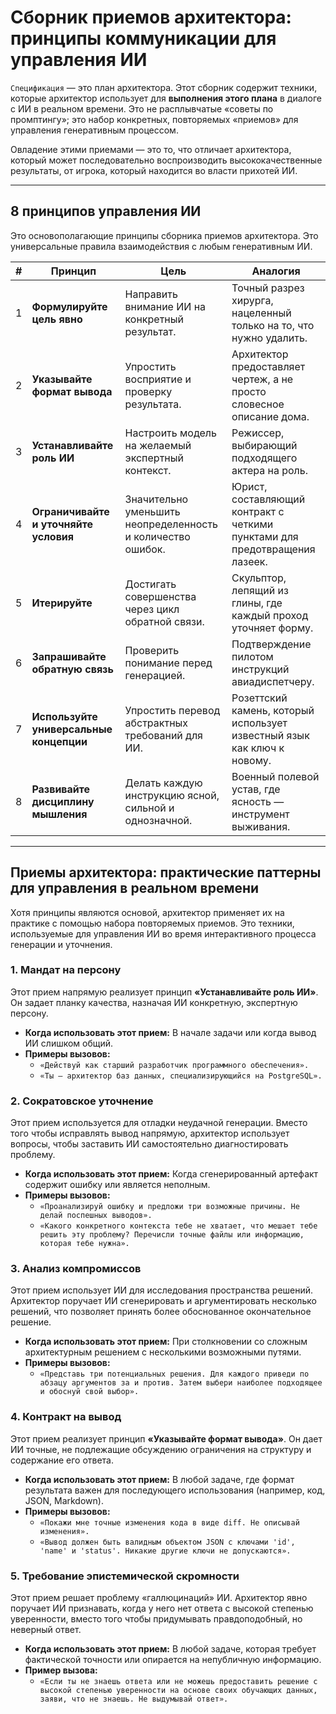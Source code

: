 # Сборник приемов архитектора: принципы коммуникации для управления ИИ

`Спецификация` — это план архитектора. Этот сборник содержит техники, которые архитектор использует для **выполнения этого плана** в диалоге с ИИ в реальном времени. Это не расплывчатые «советы по промптингу»; это набор конкретных, повторяемых «приемов» для управления генеративным процессом.

Овладение этими приемами — это то, что отличает архитектора, который может последовательно воспроизводить высококачественные результаты, от игрока, который находится во власти прихотей ИИ.

---

## 8 принципов управления ИИ

Это основополагающие принципы сборника приемов архитектора. Это универсальные правила взаимодействия с любым генеративным ИИ.

| # | Принцип | Цель | Аналогия |
|---|---|---|---|
| 1 | **Формулируйте цель явно** | Направить внимание ИИ на конкретный результат. | Точный разрез хирурга, нацеленный только на то, что нужно удалить. |
| 2 | **Указывайте формат вывода** | Упростить восприятие и проверку результата. | Архитектор предоставляет чертеж, а не просто словесное описание дома. |
| 3 | **Устанавливайте роль ИИ** | Настроить модель на желаемый экспертный контекст. | Режиссер, выбирающий подходящего актера на роль. |
| 4 | **Ограничивайте и уточняйте условия** | Значительно уменьшить неопределенность и количество ошибок. | Юрист, составляющий контракт с четкими пунктами для предотвращения лазеек. |
| 5 | **Итерируйте** | Достигать совершенства через цикл обратной связи. | Скульптор, лепящий из глины, где каждый проход уточняет форму. |
| 6 | **Запрашивайте обратную связь** | Проверить понимание перед генерацией. | Подтверждение пилотом инструкций авиадиспетчеру. |
| 7 | **Используйте универсальные концепции** | Упростить перевод абстрактных требований для ИИ. | Розеттский камень, который использует известный язык как ключ к новому. |
| 8 | **Развивайте дисциплину мышления** | Делать каждую инструкцию ясной, сильной и однозначной. | Военный полевой устав, где ясность — инструмент выживания. |

---

## Приемы архитектора: практические паттерны для управления в реальном времени

Хотя принципы являются основой, архитектор применяет их на практике с помощью набора повторяемых приемов. Это техники, используемые для управления ИИ во время интерактивного процесса генерации и уточнения.

### 1. Мандат на персону
Этот прием напрямую реализует принцип **«Устанавливайте роль ИИ»**. Он задает планку качества, назначая ИИ конкретную, экспертную персону.

*   **Когда использовать этот прием:** В начале задачи или когда вывод ИИ слишком общий.
*   **Примеры вызовов:**
    *   `«Действуй как старший разработчик программного обеспечения».`
    *   `«Ты — архитектор баз данных, специализирующийся на PostgreSQL».`

### 2. Сократовское уточнение
Этот прием используется для отладки неудачной генерации. Вместо того чтобы исправлять вывод напрямую, архитектор использует вопросы, чтобы заставить ИИ самостоятельно диагностировать проблему.

*   **Когда использовать этот прием:** Когда сгенерированный артефакт содержит ошибку или является неполным.
*   **Примеры вызовов:**
    *   `«Проанализируй ошибку и предложи три возможные причины. Не делай поспешных выводов».`
    *   `«Какого конкретного контекста тебе не хватает, что мешает тебе решить эту проблему? Перечисли точные файлы или информацию, которая тебе нужна».`

### 3. Анализ компромиссов
Этот прием использует ИИ для исследования пространства решений. Архитектор поручает ИИ сгенерировать и аргументировать несколько решений, что позволяет принять более обоснованное окончательное решение.

*   **Когда использовать этот прием:** При столкновении со сложным архитектурным решением с несколькими возможными путями.
*   **Примеры вызовов:**
    *   `«Представь три потенциальных решения. Для каждого приведи по абзацу аргументов за и против. Затем выбери наиболее подходящее и обоснуй свой выбор».`

### 4. Контракт на вывод
Этот прием реализует принцип **«Указывайте формат вывода»**. Он дает ИИ точные, не подлежащие обсуждению ограничения на структуру и содержание его ответа.

*   **Когда использовать этот прием:** В любой задаче, где формат результата важен для последующего использования (например, код, JSON, Markdown).
*   **Примеры вызовов:**
    *   `«Покажи мне точные изменения кода в виде diff. Не описывай изменения».`
    *   `«Вывод должен быть валидным объектом JSON с ключами 'id', 'name' и 'status'. Никакие другие ключи не допускаются».`

### 5. Требование эпистемической скромности
Этот прием решает проблему «галлюцинаций» ИИ. Архитектор явно поручает ИИ признавать, когда у него нет ответа с высокой степенью уверенности, вместо того чтобы придумывать правдоподобный, но неверный ответ.

*   **Когда использовать этот прием:** В любой задаче, которая требует фактической точности или опирается на непубличную информацию.
*   **Пример вызова:**
    *   `«Если ты не знаешь ответа или не можешь предоставить решение с высокой степенью уверенности на основе своих обучающих данных, заяви, что не знаешь. Не выдумывай ответ».`
